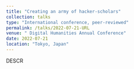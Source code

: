 ```yaml
---
title: "Creating an army of hacker-scholars"
collection: talks
type: "International conference, peer-reviewed"
permalink: /talks/2022-07-21-URL
venue: " Digital Humanities Annual Conference"
date: 2022-07-21
location: "Tokyo, Japan"
---
```


DESCR

